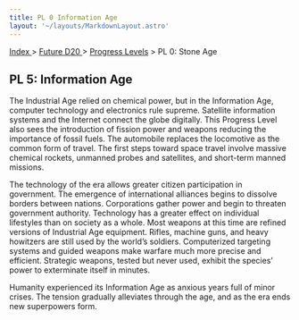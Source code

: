 ```yaml
---
title: PL 0 Information Age
layout: '~/layouts/MarkdownLayout.astro'
---
```


[ Index ](/) > [ Future D20 ](/future.d20.srd) > [Progress Levels](/future.d20.srd/progress.levels) > PL 0: Stone Age

## PL 5: Information Age

The Industrial Age relied on chemical power, but in the Information Age,
computer technology and electronics rule supreme. Satellite information
systems and the Internet connect the globe digitally. This Progress Level also
sees the introduction of fission power and weapons reducing the importance of
fossil fuels. The automobile replaces the locomotive as the common form of
travel. The first steps toward space travel involve massive chemical rockets,
unmanned probes and satellites, and short-term manned missions.

The technology of the era allows greater citizen participation in government.
The emergence of international alliances begins to dissolve borders between
nations. Corporations gather power and begin to threaten government authority.
Technology has a greater effect on individual lifestyles than on society as a
whole. Most weapons at this time are refined versions of Industrial Age
equipment. Rifles, machine guns, and heavy howitzers are still used by the
world’s soldiers. Computerized targeting systems and guided weapons make
warfare much more precise and efficient. Strategic weapons, tested but never
used, exhibit the species’ power to exterminate itself in minutes.

Humanity experienced its Information Age as anxious years full of minor
crises. The tension gradually alleviates through the age, and as the era ends
new superpowers form.

